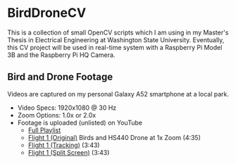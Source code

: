 # BirdDroneCV
This is a collection of small OpenCV scripts which I am using in my Master's Thesis in Electrical Engineering at Washington State University. Eventually, this CV project will be used in real-time system with a Raspberry Pi Model 3B and the Raspberry Pi HQ Camera.

## Bird and Drone Footage
Videos are captured on my personal Galaxy A52 smartphone at a local park.
- Video Specs: 1920x1080 @ 30 Hz
- Zoom Options: 1.0x or 2.0x
- Footage is uploaded (unlisted) on YouTube
	- [Full Playlist](https://youtube.com/playlist?list=PLb1f9nCDJiAsfm8RbqX7e2N9pnxOjurvL)
	- [Flight 1 (Original)](https://youtu.be/k3W-g_CHPIQ) Birds and HS440 Drone at 1x Zoom (4:35)
	- [Flight 1 (Tracking)](https://youtu.be/8mLUSkkq8_A)  (3:43)
	- [Flight 1 (Split Screen)](https://youtu.be/UAizmBDIHV4) (3:43)

